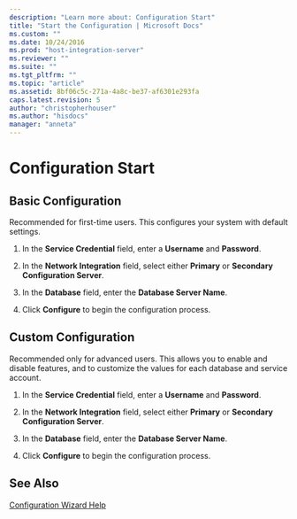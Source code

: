 ```yaml
---
description: "Learn more about: Configuration Start"
title: "Start the Configuration | Microsoft Docs"
ms.custom: ""
ms.date: 10/24/2016
ms.prod: "host-integration-server"
ms.reviewer: ""
ms.suite: ""
ms.tgt_pltfrm: ""
ms.topic: "article"
ms.assetid: 8bf06c5c-271a-4a8c-be37-af6301e293fa
caps.latest.revision: 5
author: "christopherhouser"
ms.author: "hisdocs"
manager: "anneta"
---
```

# Configuration Start
  
## Basic Configuration
 Recommended for first-time users. This configures your system with default settings.  
  
1.  In the **Service Credential** field, enter a **Username** and **Password**.  

1.  In the **Network Integration** field, select either **Primary** or **Secondary Configuration Server**.  

1.  In the **Database** field, enter the **Database Server Name**.  

1.  Click **Configure** to begin the configuration process.  
  
## Custom Configuration
 Recommended only for advanced users. This allows you to enable and disable features, and to customize the values for each database and service account.  
  
1.  In the **Service Credential** field, enter a **Username** and **Password**.  

1.  In the **Network Integration** field, select either **Primary** or **Secondary Configuration Server**.  

1.  In the **Database** field, enter the **Database Server Name**.  

1.  Click **Configure** to begin the configuration process.  
  
## See Also  
 [Configuration Wizard Help](../install-and-config-guides/configuration-wizard-help2.md)
